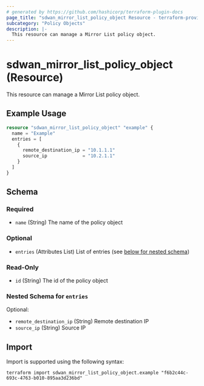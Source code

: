 ```yaml
---
# generated by https://github.com/hashicorp/terraform-plugin-docs
page_title: "sdwan_mirror_list_policy_object Resource - terraform-provider-sdwan"
subcategory: "Policy Objects"
description: |-
  This resource can manage a Mirror List policy object.
---
```


# sdwan_mirror_list_policy_object (Resource)

This resource can manage a Mirror List policy object.

## Example Usage

```terraform
resource "sdwan_mirror_list_policy_object" "example" {
  name = "Example"
  entries = [
    {
      remote_destination_ip = "10.1.1.1"
      source_ip             = "10.2.1.1"
    }
  ]
}
```

<!-- schema generated by tfplugindocs -->
## Schema

### Required

- `name` (String) The name of the policy object

### Optional

- `entries` (Attributes List) List of entries (see [below for nested schema](#nestedatt--entries))

### Read-Only

- `id` (String) The id of the policy object

<a id="nestedatt--entries"></a>
### Nested Schema for `entries`

Optional:

- `remote_destination_ip` (String) Remote destination IP
- `source_ip` (String) Source IP

## Import

Import is supported using the following syntax:

```shell
terraform import sdwan_mirror_list_policy_object.example "f6b2c44c-693c-4763-b010-895aa3d236bd"
```
